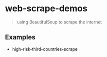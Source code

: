 # web-scrape-demos
> using BeautifulSoup to scrape the internet

## Examples
* high-risk-third-countries-scrape